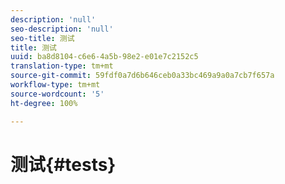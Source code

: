 ```yaml
---
description: 'null'
seo-description: 'null'
seo-title: 测试
title: 测试
uuid: ba8d8104-c6e6-4a5b-98e2-e01e7c2152c5
translation-type: tm+mt
source-git-commit: 59fdf0a7d6b646ceb0a33bc469a9a0a7cb7f657a
workflow-type: tm+mt
source-wordcount: '5'
ht-degree: 100%

---
```



# 测试{#tests}

